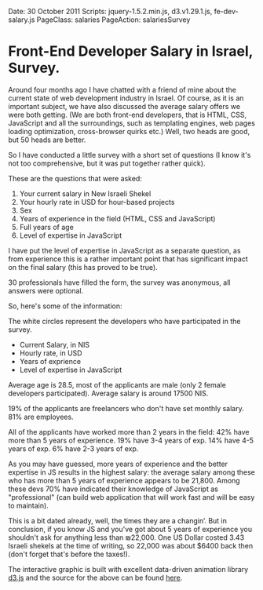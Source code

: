 Date: 30 October 2011
Scripts: jquery-1.5.2.min.js, d3.v1.29.1.js, fe-dev-salary.js
PageClass: salaries
PageAction: salariesSurvey

# Front-End Developer Salary in Israel, Survey.

Around four months ago I have chatted with a friend of mine about the current state of web development industry in Israel. Of course, as it is an important subject, we have also discussed the average salary offers we were both getting. (We are both front-end developers, that is HTML, CSS, JavaScript and all the surroundings, such as templating engines, web pages loading optimization, cross-browser quirks etc.) Well, two heads are good, but 50 heads are better.

So I have conducted a little survey with a short set of questions (I know it's not too comprehensive, but it was put together rather quick).

These are the questions that were asked:

1. Your current salary in New Israeli Shekel
2. Your hourly rate in USD for hour-based projects
3. Sex
4. Years of experience in the field (HTML, CSS and JavaScript)
5. Full years of age
6. Level of expertise in JavaScript

I have put the level of expertise in JavaScript as a separate question, as from experience this is a rather important point that has significant impact on the final salary (this has proved to be true).

30 professionals have filled the form, the survey was anonymous, all answers were optional.

So, here's some of the information:

<div class="canvas"></div>

<div class="legend-container">
<div class="legend">
  <p>The white circles represent the developers who have participated in the survey.</p>
  <ul class="controls">
  <li><span class="first">Current Salary, in NIS</span></li>
  <li><span class="second">Hourly rate, in USD</span></li>
  <li><span class="third">Years of exprience</span></li>
  <li><span class="fourth">Level of expertise in JavaScript</span></li>
  </ul>
</div>
</div>


Average age is 28.5, most of the applicants are male (only 2 female developers participated). Average salary is around 17500 NIS.

19% of the applicants are freelancers who don't have set monthly salary. 81% are employees.

All of the applicants have worked more than 2 years in the field:
42% have more than 5 years of experience.
19% have 3-4 years of exp.
14% have 4-5 years of exp.
6% have 2-3 years of exp.

As you may have guessed, more years of experience and the better expertise in JS results in the highest salary:
the average salary among these who has more than 5 years of experience appears to be 21,800.
Among these devs 70% have indicated their knowledge of JavaScript as "professional" (can build web application that will work fast and will be easy to maintain).

This is a bit dated already, well, the times they are a changin’. But in conclusion, if you know JS and you've got about 5 years of experience you shouldn't ask for anything less than ₪22,000. One US Dollar costed 3.43 Israeli shekels at the time of writing, so 22,000 was about $6400 back then (don't forget that's before the taxes!).

The interactive graphic is built with excellent data-driven animation library [d3.js](http://mbostock.github.com/d3/) and the source for the above can be found [here](/mr/js/fed-salary-il.js).
